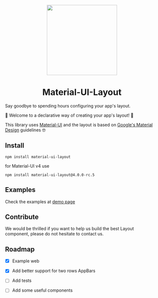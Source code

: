 <p align="center">
<img src="https://user-images.githubusercontent.com/6626225/40393625-8a675f3c-5e20-11e8-99b2-db016e8e2db3.png" width="230"/>
</p>

<h1 align="center">Material-UI-Layout</h1>


Say goodbye to spending hours configuring your app's layout.

🎉 Welcome to a declarative way of creating your app's layout! 🎉

This library uses [Material-UI](https://material-ui.com) and the layout is based on [Google's Material Design](http://material.io) guidelines 🤓

## Install

`npm install material-ui-layout`

for Material-UI v4 use

`npm install material-ui-layout@4.0.0-rc.5`


## Examples

Check the examples at [demo page](https://material-ui-layout.origen.studio/)

## Contribute

We would be thrilled if you want to help us build the best Layout component, please do not hesitate to contact us.

## Roadmap
- [x] Example web
- [x] Add better support for two rows AppBars
- [ ] Add tests
- [ ] Add some useful components


